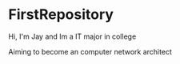 # FirstRepository

Hi, I'm Jay and Im a IT major in college

Aiming to become an computer network architect
